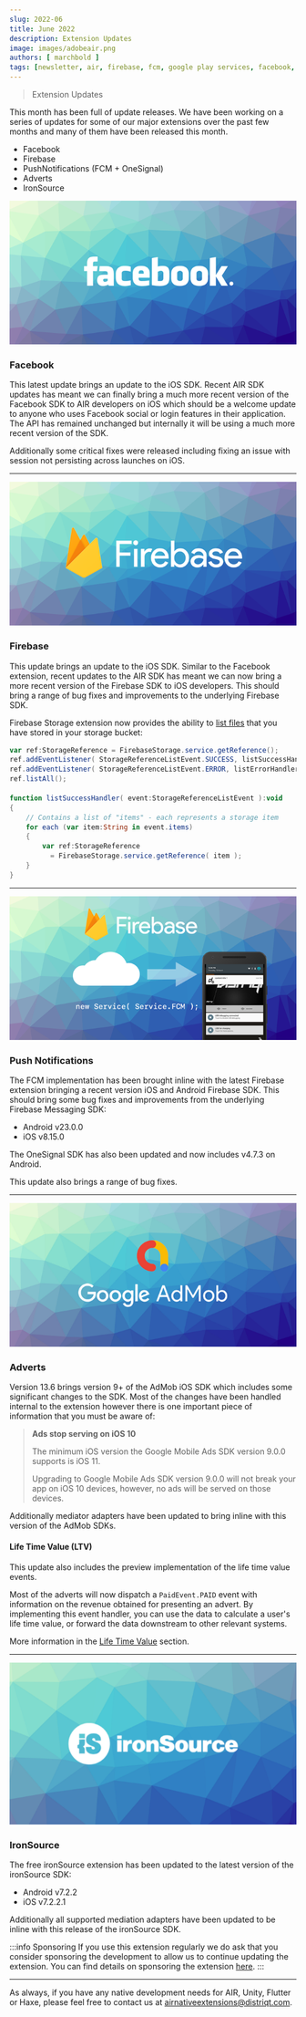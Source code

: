 ```yaml
---
slug: 2022-06
title: June 2022
description: Extension Updates
image: images/adobeair.png
authors: [ marchbold ]
tags: [newsletter, air, firebase, fcm, google play services, facebook, adverts]
---
```


> Extension Updates

This month has been full of update releases. We have been working on a series of updates for some of our major extensions over the past few months and many of them have been released this month. 

- Facebook 
- Firebase
- PushNotifications (FCM + OneSignal)
- Adverts
- IronSource


<!--truncate-->


![](images/facebook.png)

### Facebook

This latest update brings an update to the iOS SDK. Recent AIR SDK updates has meant we can finally bring a much more recent version of the Facebook SDK to AIR developers on iOS which should be a welcome update to anyone who uses Facebook social or login features in their application. The API has remained unchanged but internally it will be using a much more recent version of the SDK. 

Additionally some critical fixes were released including fixing an issue with session not persisting across launches on iOS. 

---

![](images/firebase.png)

### Firebase

This update brings an update to the iOS SDK. Similar to the Facebook extension, recent updates to the AIR SDK has meant we can now bring a more recent version of the Firebase SDK to iOS developers. This should bring a range of bug fixes and improvements to the underlying Firebase SDK.

Firebase Storage extension now provides the ability to [list files](/docs/firebase/storage/list-files) that you have stored in your storage bucket:

```actionscript
var ref:StorageReference = FirebaseStorage.service.getReference();
ref.addEventListener( StorageReferenceListEvent.SUCCESS, listSuccessHandler );
ref.addEventListener( StorageReferenceListEvent.ERROR, listErrorHandler );
ref.listAll();

function listSuccessHandler( event:StorageReferenceListEvent ):void 
{
    // Contains a list of "items" - each represents a storage item 
    for each (var item:String in event.items)
    {
        var ref:StorageReference 
          = FirebaseStorage.service.getReference( item );
    }
}
```

---


![](images/firebase-messaging.png)

### Push Notifications

The FCM implementation has been brought inline with the latest Firebase extension bringing a recent version iOS and Android Firebase SDK. This should bring some bug fixes and improvements from the underlying Firebase Messaging SDK:

- Android v23.0.0
- iOS v8.15.0

The OneSignal SDK has also been updated and now includes v4.7.3 on Android. 

This update also brings a range of bug fixes.

---


![](images/admob.png)

### Adverts

Version 13.6 brings version 9+ of the AdMob iOS SDK which includes some significant changes to the SDK. Most of the changes have been handled internal to the extension however there is one important piece of information that you must be aware of:


> **Ads stop serving on iOS 10**
> 
> The minimum iOS version the Google Mobile Ads SDK version 9.0.0 supports is iOS 11.
>
> Upgrading to Google Mobile Ads SDK version 9.0.0 will not break your app on iOS 10 devices, however, no ads will be served on those devices.
>

Additionally mediator adapters have been updated to bring inline with this version of the AdMob SDKs.


#### Life Time Value (LTV)

This update also includes the preview implementation of the life time value events.

Most of the adverts will now dispatch a `PaidEvent.PAID` event with information on the revenue obtained for presenting an advert. By implementing this event handler, you can use the data to calculate a user's life time value, or forward the data downstream to other relevant systems.

More information in the [Life Time Value](/docs/adverts/life-time-value) section.

---


![](images/ironsource.png)

### IronSource

The free ironSource extension has been updated to the latest version of the ironSource SDK:

- Android v7.2.2
- iOS v7.2.2.1

Additionally all supported mediation adapters have been updated to be inline with this release of the ironSource SDK.

:::info Sponsoring
If you use this extension regularly we do ask that you consider sponsoring the development to allow us to continue updating the extension. You can find details on sponsoring the extension [here](https://github.com/distriqt/ANE-IronSource). 
:::

---

As always, if you have any native development needs for AIR, Unity, Flutter or Haxe, please feel free to contact us at [airnativeextensions@distriqt.com](mailto:airnativeextensions@distriqt.com).
